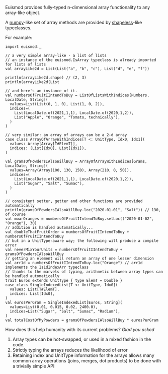 Euismod provides fully-typed n-dimensional array functionality to any array-like object.

A [numpy](https://numpy.org/)-like set of array methods are provided by [shapeless](https://github.com/milessabin/shapeless)-like typeclasses.

For example:
```
import euismod._

// a very simple array-like - a list of lists
// an instance of the euismod.IsArray typeclass is already imported for lists of lists
val arrayLike2d = List(List("a", "b", "c"), List("d", "e", "f"))

println(arrayLike2d.shape) // (2, 3)
println(arrayLike2d(List

// and here's an instance of it.
val numbersOfFruitIIntendToBuy = ListOfListsWithIndices[Numbers, LocalDate, String](
  values=List(List(0, 1, 0), List(1, 0, 2)),
  indices=(
    List(LocalDate.of(2021,1,1), LocalDate.of(2020,1,2)), 
    List("Apple", "Orange", "Tomato, technically"),
  )
)

// very similar: an array of arrays can be a 2-d array
case class ArrayOfArrayWithIndices[T <: UnitType, Idx0, Idx1](
  values: Array[Array[T#ElemT]],
  indices: (List[Idx0], List[Idx1]),
)

val gramsOfPowdersIAlsoWillBuy = ArrayOfArrayWithIndices[Grams, LocalDate, String](
  values=Array(Array(100, 130, 150), Array(210, 0, 50)),
  indices=(
    List(LocalDate.of(2021,1,1), LocalDate.of(2020,1,2)), 
    List("Sugar", "Salt", "Sumac"),
  )
)

// consistent setter, getter and other functions are provided automatically
println(gramsOfPowdersIAlsoWillBuy.loc("2020-01-01", "Salt")) // 130, of course
val moarOranges = numbersOfFruitIIntendToBuy.setLoc(("2020-01-02", "Orange"), 30)
// addition is handled automatically...
val doubleThatFruitOrder = numbersOfFruitIIntendToBuy + numbersOfFruitIIntendToBuy 
// but in a UnitType-aware way; the following will produce a compile error
val neverMixYourUnits = numbersOfFruitIIntendToBuy + gramsOfPowdersIAlsoWillBuy
// getting an element will return an array of one lesser dimension
val arr1d = numbersOfFruitIIntendToBuy.loc("Orange") // arr1d implements the Is1dIndexArr typeclass
// thanks to the marvels of typing, arithmetic between array types can be handled automatically
trait Euros extends UnitType { type ElemT = Double }
case class SingleIndexedList[T <: UnitType, Idx0](
  values: List[T#ElemT],
  indices: List[Idx0],
)
val eurosPerGram = SingleIndexedList[Euros, String](
  values=List(0.01, 0.015, 0.02, 2400.0),
  indices=List("Sugar", "Salt", "Sumac", "Radium"),
)
val totalCostOfMyPowders = gramsOfPowdersIAlsoWillBuy * eurosPerGram
```

How does this help humanity with its current problems? *Glad you asked*
1. Array types can be hot-swapped, or used in a mixed fashion in the code.
2. Strictly typing the arrays reduces the likelihood of error
3. Retaining index and UnitType information for the arrays allows many common array operations (joins, merges, dot products) to be done with a trivially simple API
